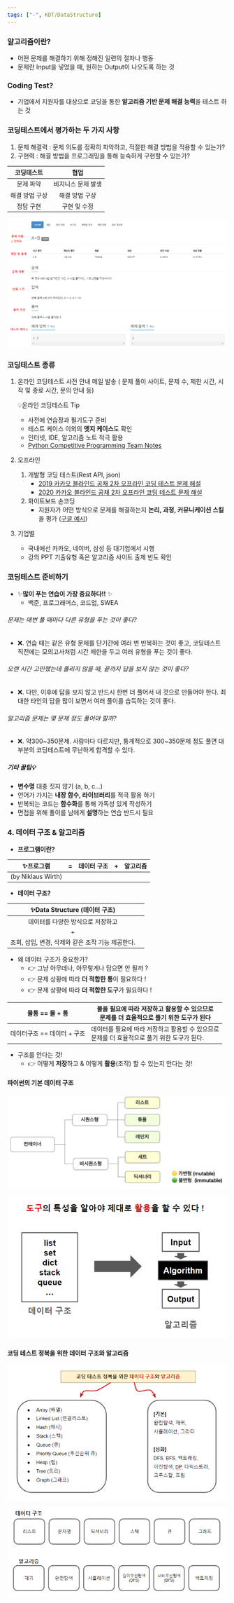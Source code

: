 ```yaml
---
tags: ["-", KDT/DataStructure]
---
```


### 알고리즘이란?
- 어떤 문제를 해결하기 위해 정해진 일련의 절차나 행동
- 문제란 Input을 넣었을 때, 원하는 Output이 나오도록 하는 것

### Coding Test? 
- 기업에서 지원자를 대상으로 코딩을 통한 **알고리즘 기반 문제 해결 능력**을 테스트 하는 것 

### 코딩테스트에서 평가하는 두 가지 사항
1. 문제 해결력 : 문제 의도를 정확히 파악하고, 적절한 해결 방법을 적용할 수 있는가?
2. 구현력 : 해결 방법을 프로그래밍을 통해 능숙하게 구현할 수 있는가?

 
| 코딩테스트     | 협업               |
| :--------------: | :------------------: |
| 문제 파악      | 비지니스 문제 발생 |
| 해결 방법 구상 | 해결 방법 구상     |
| 정답 구현  | 구현 및 수정 |

![](assets/01.%20about%20Algorithm%20(Intro)-3.png)

### 코딩테스트 종류
1. 온라인
	코딩테스트 사전 안내 메일 발송
	( 문제 풀이 사이트, 문제 수, 제한 시간, 시작 및 종료 시간, 문의 안내 등)
	
	💡온라인 코딩테스트 Tip
	- 사전에 연습장과 필기도구 준비
	- 테스트 케이스 이외의 **엣지 케이스**도 확인
	- 인터넷, IDE,  알고리즘 노트 적극 활용
	- [Python Competitive Programming Team Notes](https://github.com/ndb796/Python-Competitive-Programming-Team-Notes)

2. 오프라인 
	1. 개발형 코딩 테스트(Rest API, json)
		- [2019 카카오 블라인드 공채 2차 오프라인 코딩 테스트 문제 해설](https://tech.kakao.com/2018/10/23/kakao-blind-recruitment-round-2/)
		- [2020 카카오 블라인드 공채 2차 오프라인 코딩 테스트 문제 해설](https://tech.kakao.com/2019/10/21/kakao-blind-recruitment-2020-round2/)
	2. 화이트보드 손코딩
		- 지원자가 어떤 방식으로 문제를 해결하는지 **논리, 과정, 커뮤니케이션 스킬**을 평가 ([구글 예시](https://www.youtube.com/watch?v=BF3FLDAzWxo&themeRefresh=1))

3. 기업별
	- 국내에선 카카오, 네이버, 삼성 등 대기업에서 시행
	- 강의 PPT 기출유형 혹은 알고리즘 사이트 출제 빈도 확인


### 코딩테스트 준비하기
- ✨**많이 푸는 연습이 가장 중요하다!!** ✨
	- 백준, 프로그래머스, 코드업, SWEA

###### 문제는 매번 풀 때마다 다른 유형을 푸는 것이 좋다?
- ❌. 연습 때는 같은 유형 문제를 단기간에 여러 번 반복하는 것이 좋고, 코딩테스트 직전에는 모의고사처럼 시간 제한을 두고 여러 유형을 푸는 것이 좋다. 

###### 오랜 시간 고민했는데 풀리지 않을 때, 끝까지 답을 보지 않는 것이 좋다?
- ❌. 다만, 이후에 답을 보지 않고 반드시 한번 더 풀어서 내 것으로 만들어야 한다. 최대한 타인의 답을 많이 보면서 여러 풀이를 습득하는 것이 좋다.

###### 알고리즘 문제는 몇 문제 정도 풀어야 할까? 
- ❌. 약300~350문제. 사람마다 다르지만, 통계적으로 300~350문제 정도 풀면 대부분의 코딩테스트에 무난하게 합격할 수 있다. 

##### 기타 꿀팁💡
- **변수명** 대충 짓지 않기 (a, b, c...)
- 언어가 가지는 **내장 함수, 라이브러리**를 적극 활용 하기
- 반복되는 코드는 **함수화**를 통해 가독성 있게 작성하기
- 면접을 위해 풀이를 남에게 **설명**하는 연습 반드시 필요

### 4. 데이터 구조 & 알고리즘
- **프로그램이란?**

| ✨프로그램         | =   | 데이터 구조 | +   | 알고리즘 |
| ------------------ | --- | ----------- | --- | -------- |
| (by Niklaus Wirth) |     |             |     |          |

- **데이터 구조?**

|          ✨Data Structure  (데이터 구조)          |     |
|:-------------------------------------------------:| --- |
|         데이터를 다양한 방식으로 저장하고         |     |
|                         +                         |     |
| 조회, 삽입, 변경, 삭제와 같은 조작 기능 제공한다. |     |


- 왜 데이터 구조가 중요한가?
	- 👉 그냥 아무데나, 아무렇게나 담으면 안 될까 ?
	- 👉 문제 상황에 따라 **더 적합한 통**이 필요하다 !
	- 👉 문제 상황에 따라 **더 적합한 도구**가 필요하다 !

| 물통 == 물 + 통             | 물을 필요에 따라 저장하고 활용할 수 있으므로 <br>문제를 더 효율적으로 풀기 위한 도구가 된다      |
| :--------------------------: | -------------------------------------------------------------------------------------------- |
| 데이터구조 == 데이터 + 구조 | 데이터를 필요에 따라 저장하고 활용할 수 있으므로 <br>문제를 더 효율적으로 풀기 위한 도구가 된다. |


- 구조를 안다는 것!
	- 👉 어떻게 **저장**하고 & 어떻게 **활용**(조작) 할 수 있는지 안다는 것!


#### 파이썬의 기본 데이터 구조
![](assets/파이썬의%20기본%20데이터%20구조.png)

![](assets/01.%20about%20Algorithm%20(Intro)-5.png)

#### 코딩 테스트 정복을 위한 데이터 구조와 알고리즘

![](assets/코딩%20테스트%20정복을%20위한%20데이터%20구조와%20알고리즘.png)

![](assets/01.%20about%20Algorithm%20(Intro).png)